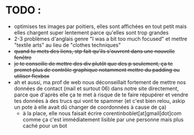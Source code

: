 ﻿# TODO :

- optimises tes images par poitiers, elles sont affichées en tout petit mais elles chargent super lentement parce qu'elles sont trop grandes
- 2-3 problèmes d'anglais genre "I was a bit too much focused" et mettre "textile arts" au lieu de "clothes techniques"
- ~~quand tu mets des liens, stp fait qu'ils s'ouvrent dans une nouvelle fenêtre~~
- ~~je te conseille de mettre des div plutôt que des p seulement, ça te premet plus de contrôle graphique notamment mettre du padding ou utiliser flexbox~~
- ah et aussi, ma prof de web nous déconseillait fortement de mettre nos données de contact (mail et surtout 06) dans notre site directement, parce que d'après elle ça te met à risque de te faire répupérer et vendre tes données à des trucs qui vont te spammer (et c'est bien relou, askip un pote à elle avait dû changer de coordonnées à cause de ça)
    - à la place, elle nous faisait écrire corentinboblet[at]gmail[dot]com comme ça c'est immédiatement lisible par une personne mais plus caché pour un bot